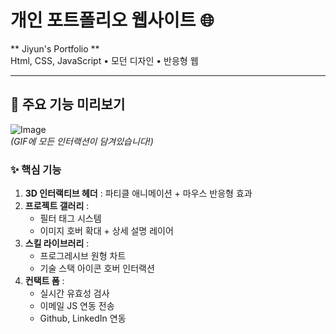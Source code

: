 # 개인 포트폴리오 웹사이트 🌐

** Jiyun's Portfolio **  
Html, CSS, JavaScript • 모던 디자인 • 반응형 웹

---

## 🚀 주요 기능 미리보기
![Image](https://github.com/user-attachments/assets/fc0f0358-1949-4cca-bdb6-cabc8a65a22b) \
*(GIF에 모든 인터랙션이 담겨있습니다!)*

### ✨ 핵심 기능
1. **3D 인터랙티브 헤더** : 파티클 애니메이션 + 마우스 반응형 효과
2. **프로젝트 갤러리** :  
   - 필터 태그 시스템
   - 이미지 호버 확대 + 상세 설명 레이어
3. **스킬 라이브러리** :  
   - 프로그레시브 원형 차트
   - 기술 스택 아이콘 호버 인터랙션
4. **컨택트 폼** :  
   - 실시간 유효성 검사  
   - 이메일 JS 연동 전송
   - Github, LinkedIn 연동



